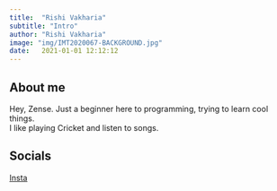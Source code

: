 ```yaml
---
title:  "Rishi Vakharia"
subtitle: "Intro"
author: "Rishi Vakharia"
image: "img/IMT2020067-BACKGROUND.jpg"
date:   2021-01-01 12:12:12
---
```


## About me

Hey, Zense. Just a beginner here to programming, trying to learn cool things.<br/>
I like playing Cricket and listen to songs.<br/>

## Socials

[Insta](https://www.instagram.com/rishi.2o2o/?hl=en)<br/>

